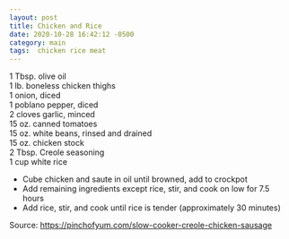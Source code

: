 ```yaml
---
layout: post
title: Chicken and Rice
date: 2020-10-28 16:42:12 -0500
category: main
tags:  chicken rice meat
---
```

1 Tbsp. olive oil  
1 lb. boneless chicken thighs  
1 onion, diced  
1 poblano pepper, diced  
2 cloves garlic, minced  
15 oz. canned tomatoes  
15 oz. white beans, rinsed and drained  
15 oz. chicken stock  
2 Tbsp. Creole seasoning  
1 cup white rice  

  * Cube chicken and saute in oil until browned, add to crockpot
  * Add remaining ingredients except rice, stir, and cook on low for 7.5 hours
  * Add rice, stir, and cook until rice is tender (approximately 30 minutes)

Source: <a href="https://pinchofyum.com/slow-cooker-creole-chicken-sausage">https://pinchofyum.com/slow-cooker-creole-chicken-sausage</a>
